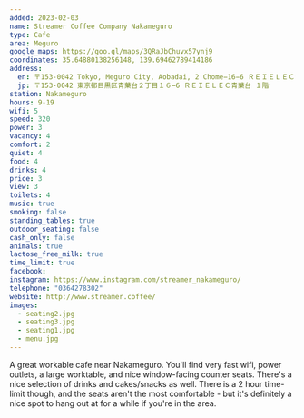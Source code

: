 ```yaml
---
added: 2023-02-03
name: Streamer Coffee Company Nakameguro
type: Cafe
area: Meguro
google_maps: https://goo.gl/maps/3QRaJbChuvx57ynj9
coordinates: 35.64880138256148, 139.69462789414186
address:
  en: 〒153-0042 Tokyo, Meguro City, Aobadai, 2 Chome−16−6 ＲＥＩＥＬＥＣ青葉台 １階
  jp: 〒153-0042 東京都目黒区青葉台２丁目１６−6 ＲＥＩＥＬＥＣ青葉台 １階
station: Nakameguro
hours: 9-19
wifi: 5
speed: 320
power: 3
vacancy: 4
comfort: 2
quiet: 4
food: 4
drinks: 4
price: 3
view: 3
toilets: 4
music: true
smoking: false
standing_tables: true
outdoor_seating: false
cash_only: false
animals: true
lactose_free_milk: true
time_limit: true
facebook: 
instagram: https://www.instagram.com/streamer_nakameguro/
telephone: "0364278302"
website: http://www.streamer.coffee/
images:
  - seating2.jpg
  - seating3.jpg
  - seating1.jpg
  - menu.jpg
---
```


A great workable cafe near Nakameguro. You'll find very fast wifi, power outlets, a large worktable, and nice window-facing counter seats. There's a nice selection of drinks and cakes/snacks as well. There is a 2 hour time-limit though, and the seats aren't the most comfortable - but it's definitely a nice spot to hang out at for a while if you're in the area.